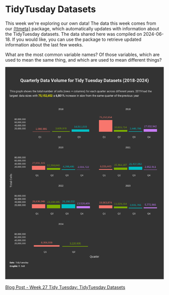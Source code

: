 # TidyTusday Datasets

This week we're exploring our own data!
The data this week comes from our [{ttmeta}](https://r4ds.github.io/ttmeta/) package, which automatically updates with information about the TidyTuesday datasets.
The data shared here was compiled on 2024-06-18. 
If you would like, you can use the package to retrieve updated information about the last few weeks.

What are the most common variable names?
Of those variables, which are used to mean the same thing, and which are used to mean different things?

![](plot.png)

[Blog Post - Week 27 Tidy Tuesday: TidyTuesday Datasets](https://www.rbolt.me/blog/technical-blog/posts/20240702-TidyTuesday-TidyTuesdayData/)